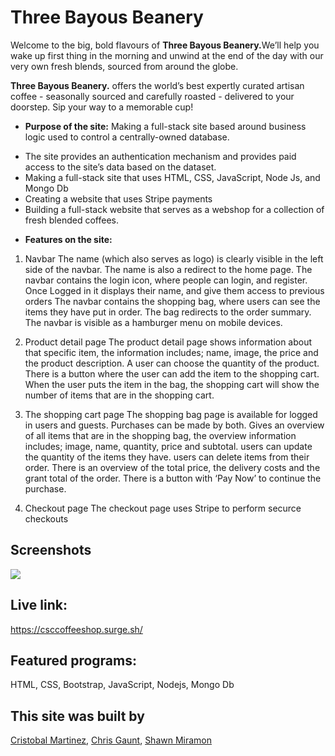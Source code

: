 # Three Bayous Beanery
Welcome to the big, bold flavours of <strong>Three Bayous Beanery.</strong>We’ll help you wake up first thing in the morning and unwind at the end of the day with our very own fresh blends, sourced from around the globe.</p>
 
<p><strong>Three Bayous Beanery.</strong> offers the world’s best expertly curated artisan coffee - seasonally sourced and carefully roasted - delivered to your doorstep.
Sip your way to a memorable cup!</p>


* **Purpose of the site:** 
  Making a full-stack site based around business logic used to control a centrally-owned database. 
- The site provides an authentication mechanism and provides paid access to the site’s data based on the dataset. 
- Making a full-stack site that uses HTML, CSS, JavaScript, Node Js, and Mongo Db
- Creating a website that uses Stripe payments 
- Building a full-stack website that serves as a webshop for a collection of fresh blended coffees. 
  
* **Features on the site:**
 1. Navbar
The name (which also serves as logo) is clearly visible in the left side of the navbar. The name is also a redirect to the home page.
The navbar contains the login icon, where people can login, and register. Once Logged in it displays their name, and give them access to previous orders
The navbar contains the shopping bag, where users can see the items they have put in order. The bag redirects to the order summary.
The navbar is visible as a hamburger menu on mobile devices.

2. Product detail page
The product detail page shows information about that specific item, the information includes; name, image, the price and the product description.
A user can choose the quantity of the product.
There is a button where the user can add the item to the shopping cart.
When the user puts the item in the bag, the shopping cart will show the number of items that are in the shopping cart.

3. The shopping cart page
The shopping bag page is available for logged in users and guests. Purchases can be made by both.
Gives an overview of all items that are in the shopping bag, the overview information includes; image, name, quantity, price and subtotal.
users can update the quantity of the items they have.
users can delete items from their order.
There is an overview of the total price, the delivery costs and the grant total of the order.
There is a button with ‘Pay Now’ to continue the purchase.

4. Checkout page 
The checkout page uses Stripe to perform securce checkouts

## Screenshots
<img src="https://imgur.com/RTqWwkn">
   
## Live link: 
https://csccoffeeshop.surge.sh/


## Featured programs: 
HTML, CSS, Bootstrap, JavaScript, Nodejs, Mongo Db


## This site was built by
[Cristobal Martinez](https://github.com/Cristobalmtz16), [Chris Gaunt](https://github.com/cgaunt58), [Shawn Miramon](https://github.com/miramonster)
